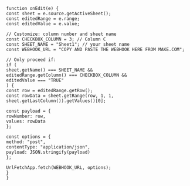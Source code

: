 `function onEdit(e) {`  
 `const sheet = e.source.getActiveSheet();`  
 `const editedRange = e.range;`  
 `const editedValue = e.value;`

 `// Customize: column number and sheet name`  
 `const CHECKBOX_COLUMN = 3; // Column C`  
 `const SHEET_NAME = "Sheet1"; // your sheet name`  
 `const WEBHOOK_URL = "COPY AND PASTE THE WEBHOOK HERE FROM MAKE.COM";`

 `// Only proceed if:`  
 `if (`  
   `sheet.getName() === SHEET_NAME &&`  
   `editedRange.getColumn() === CHECKBOX_COLUMN &&`  
   `editedValue === "TRUE"`  
 `) {`  
   `const row = editedRange.getRow();`  
   `const rowData = sheet.getRange(row, 1, 1, sheet.getLastColumn()).getValues()[0];`

   `const payload = {`  
     `rowNumber: row,`  
     `values: rowData`  
   `};`

   `const options = {`  
     `method: "post",`  
     `contentType: "application/json",`  
     `payload: JSON.stringify(payload)`  
   `};`

   `UrlFetchApp.fetch(WEBHOOK_URL, options);`  
 `}`  
`}`